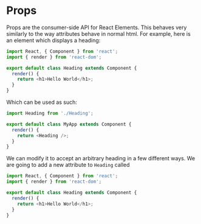 # Props

Props are the consumer-side API for React Elements. This behaves very
similarly to the way attributes behave in normal html. For example,
here is an element which displays a heading:

```javascript
import React, { Component } from 'react';
import { render } from 'react-dom';

export default class Heading extends Component {
  render() {
    return <h1>Hello World</h1>;
  }
}
```

Which can be used as such:

```javascript
import Heading from './Heading';

export default class MyApp extends Component {
  render() {
    return <Heading />;
  }
}
```

We can modify it to accept an arbitrary heading in a few different
ways. We are going to add a new attribute to `Heading` called 

```javascript
import React, { Component } from 'react';
import { render } from 'react-dom';

export default class Heading extends Component {
  render() {
    return <h1>Hello World</h1>;
  }
}
```
